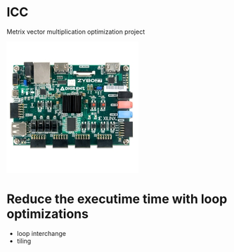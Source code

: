# ICC
Metrix vector multiplication optimization project

![zybo-z7-20](/assets/zybo-z7-20.jpg)

# Reduce the executime time with loop optimizations
- loop interchange
- tiling
